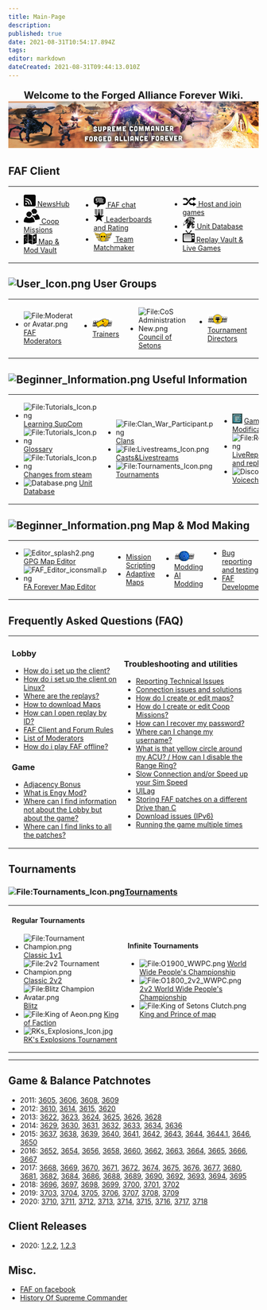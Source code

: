 ```yaml
---
title: Main-Page
description: 
published: true
date: 2021-08-31T10:54:17.894Z
tags: 
editor: markdown
dateCreated: 2021-08-31T09:44:13.010Z
---
```


<div style='text-align: center;font-size: 20px'>

**Welcome to the Forged Alliance Forever Wiki.**
![site_banner.png](/site_banner.png)
</div>

## **FAF Client**

<table>
<tbody>
<tr class="odd">
<td><ul>
<li><img src="/faf-client-icons/newshub-icon.png"/><a href="NewsHub"> NewsHub</a></li>
<li><img src="/faf-client-icons/coop-icon.png"/><a href="Coop-Missions"> Coop Missions</a></li>
<li><img src="/faf-client-icons/maps-icon.png"/><a href="Map-&-Mod-Vault"> Map & Mod Vault</a></li>
</ul></td>
<td><ul>
<li><img src="/faf-client-icons/fafchat-icon.png"/><a href="FAF-chat"> FAF chat</a></li>
<li><img src="/faf-client-icons/leaderboards-icon.png"/><a href="Leaderboards-and-Rating"> Leaderboards and Rating</a></li>
<li><img src="/faf-client-icons/tmm-icon.png"/><a href="The-Ladder"> Team Matchmaker</a></li>
</ul></td>
<td><ul>
<li><img src="/faf-client-icons/find-games-icon.png"/><a href="Host-and-join-games"> Host and join games</a></li>
<li><img src="/faf-client-icons/uef-acu-mono.jpg" width="25"/><a href="Unit-Database"> Unit Database</a></li>
<li><img src="/faf-client-icons/replays-icon.png"/><a href="Replay-Vault-&-Live-Games"> Replay Vault &amp; Live Games</a></li>
</ul></td>
<td></td>
</tr>
</tbody>
</table>

## <img src="User_Icon.png" title="fig:User_Icon.png" width="45" alt="User_Icon.png" /> **User Groups**

<table>
<tbody>
<tr class="odd">
<td><ul>
<li><img src="Moderator_Avatar.png" title="fig:File:Moderator Avatar.png" alt="File:Moderator Avatar.png" /> <a href="User_Groups#FAF_Moderators" title="wikilink">FAF Moderators</a></li>
</ul></td>
<td><ul>
<li><img src="Personal_Trainer_Avatar.png" title="fig:File:Personal_Trainer_Avatar.png" alt="File:Personal_Trainer_Avatar.png" /> <a href="User_Groups#Trainers" title="wikilink">Trainers</a></li>
</ul></td>
<td><ul>
<li><img src="CoS_Administration_New.png" title="fig:File:CoS Administration New.png" alt="File:CoS Administration New.png" /> <a href="User_Groups#Council_of_Setons" title="wikilink">Council of Setons</a></li>
</ul></td>
<td><ul>
<li><img src="Tournament_Director.png" title="fig:File:Tournament Director.png" alt="File:Tournament Director.png" /> <a href="User_Groups#Tournament_Directors" title="wikilink">Tournament Directors</a></li>
</ul></td>
<td></td>
</tr>
</tbody>
</table>

## <img src="Beginner_Information.png" title="fig:Beginner_Information.png" width="50" alt="Beginner_Information.png" /> **Useful Information**

<table>
<tbody>
<tr class="odd">
<td><ul>
<li><img src="Tutorials_Icon.png" title="fig:File:Tutorials_Icon.png" alt="File:Tutorials_Icon.png" /> <a href="Learning_SupCom" title="wikilink">Learning SupCom</a></li>
<li><img src="Tutorials_Icon.png" title="fig:File:Tutorials_Icon.png" alt="File:Tutorials_Icon.png" /> <a href="Glossary" title="wikilink">Glossary</a></li>
<li><img src="Tutorials_Icon.png" title="fig:File:Tutorials_Icon.png" alt="File:Tutorials_Icon.png" /> <a href="Changes_from_steam" title="wikilink">Changes from steam</a></li>
<li><img src="Database.png" title="fig:Database.png" width="25" alt="Database.png" /> <a href="Unit_Database" title="wikilink">Unit Database</a></li>
</ul></td>
<td><ul>
<li><img src="Clan_War_Participant.png" title="fig:File:Clan_War_Participant.png" alt="File:Clan_War_Participant.png" /> <a href="Clans" title="wikilink">Clans</a></li>
<li><img src="Livestreams_Icon.png" title="fig:File:Livestreams_Icon.png" alt="File:Livestreams_Icon.png" /> <a href="Casts&amp;Livestreams" title="wikilink">Casts&amp;Livestreams</a></li>
<li><img src="Tournaments_Icon.png" title="fig:File:Tournaments_Icon.png" alt="File:Tournaments_Icon.png" /> <a href="Tournaments" title="wikilink">Tournaments</a></li>
</ul></td>
<td><ul>
<li><img src="Gazui.PNG" title="fig:Gazui.PNG" width="20" alt="Gazui.PNG" /> <a href="Game_Modifications_(Mods)" title="wikilink">Game Modifications (Mods)</a></li>
<li><img src="Replays_Icon.png" title="fig:File:Replays_Icon.png" alt="File:Replays_Icon.png" /> <a href="LiveReplay_server_and_replays" title="wikilink">LiveReplay server and replays</a></li>
<li><img src="Discord-icon.png" title="fig:Discord-icon.png" width="25" alt="Discord-icon.png" /> <a href="Voicechat_(Discord)" title="wikilink">Voicechat</a></li>
</ul></td>
<td><ul>
<li><img src="QAI.png" title="fig:QAI.png" width="25" alt="QAI.png" /> <a href="Bots" title="wikilink">Bots</a></li>
<li><img src="Chat_Icon.png" title="fig:File:Chat Icon.png" alt="File:Chat Icon.png" /> <a href="Chat_/_IRC_server" title="wikilink">Connect to Aeolus via IRC</a></li>
<li><img src="1ula41330944573.png" title="fig:1ula41330944573.png" width="40" alt="1ula41330944573.png" /> <a href="Rating_System" title="wikilink">Rating System</a></li>
</ul></td>
<td></td>
</tr>
</tbody>
</table>

## <img src="Beginner_Information.png" title="fig:Beginner_Information.png" width="50" alt="Beginner_Information.png" /> **Map & Mod Making**

<table>
<tbody>
<tr class="odd">
<td><ul>
<li><img src="Editor_splash2.png" title="fig:Editor_splash2.png" width="40" alt="Editor_splash2.png" /> <a href="Map_Editor" title="wikilink">GPG Map Editor</a></li>
<li><img src="FAF_Editor_iconsmall.png" title="fig:FAF_Editor_iconsmall.png" width="40" alt="FAF_Editor_iconsmall.png" /> <a href="FA_Forever_Map_Editor" title="wikilink">FA Forever Map Editor</a></li>
</ul></td>
<td><ul>
<li><a href="Mission_Scripting" title="wikilink">Mission Scripting</a></li>
<li><a href="Adaptive_Maps" title="wikilink">Adaptive Maps</a></li>
</ul></td>
<td><ul>
<li><img src="Mod_Autor.png" title="fig:File:Mod Autor.png" alt="File:Mod Autor.png" /> <a href="Modding" title="wikilink">Modding</a></li>
<li><a href="AI_Modding" title="wikilink">AI Modding</a></li>
</ul></td>
<td><ul>
<li><a href="Bug_reporting_and_testing" title="wikilink">Bug reporting and testing</a></li>
<li><a href="FAF_Development" title="wikilink">FAF Development</a></li>
</ul></td>
<td></td>
</tr>
</tbody>
</table>

## **Frequently Asked Questions (FAQ)**

<table>
<tbody>
<tr class="odd">
<td><h3 id="lobby">Lobby</h3>
<ul>
<li><a href="Setting_Up_FAF" title="wikilink">How do i set up the client?</a></li>
<li><a href="Setting_Up_FAF_Linux" title="wikilink">How do i set up the client on Linux?</a></li>
<li><a href="Where_are_the_replays" title="wikilink">Where are the replays?</a></li>
<li><a href="Map_Vault" title="wikilink">How to download Maps</a></li>
<li><a href="Replay_Vault_&amp;_Live_Games#Game/Replay_ID" title="wikilink">How can I open replay by ID?</a></li>
<li><a href="FAF_Client/Forum_Rules" title="wikilink">FAF Client and Forum Rules</a></li>
<li><a href="User_Groups#FAF_Moderators" title="wikilink">List of Moderators</a></li>
<li><a href="How_do_i_play_FAF_offline?" title="wikilink">How do i play FAF offline?</a></li>
</ul>
<h3 id="game">Game</h3>
<ul>
<li><a href="Adjacency_Bonus" title="wikilink">Adjacency Bonus</a></li>
<li><a href="Game_Modifications_(Mods)#Engy_Mod" title="wikilink">What is Engy Mod?</a></li>
<li><a href="Learning_SupCom" title="wikilink">Where can I find information not about the Lobby but about the game?</a></li>
<li><a href="Where_can_I_find_links_to_all_the_patches" title="wikilink">Where can I find links to all the patches?</a></li>
</ul></td>
<td><h3 id="troubleshooting_and_utilities">Troubleshooting and utilities</h3>
<ul>
<li><a href="Reporting_Technical_Issues" title="wikilink">Reporting Technical Issues</a></li>
<li><a href="Connection_issues_and_solutions" title="wikilink">Connection issues and solutions</a></li>
<li><a href="Map_Editor" title="wikilink">How do I create or edit maps?</a></li>
<li><a href="Mission_Scripting" title="wikilink">How do I create or edit Coop Missions?</a></li>
<li><a href="https://faforever.com/account/password/reset">How can I recover my password?</a></li>
<li><a href="FAF_chat#User_Name_Change_and_Name_History" title="wikilink">Where can I change my username?</a></li>
<li><a href="What_is_that_yellow_circle_around_my_ACU_?_/_How_can_I_disable_the_Range_Ring_?" title="wikilink">What is that yellow circle around my ACU? / How can I disable the Range Ring?</a></li>
<li><a href="Slow_Connection_and/or_Speed_up_your_Sim_Speed" title="wikilink">Slow Connection and/or Speed up your Sim Speed</a></li>
<li><a href="UILag" title="wikilink">UILag</a></li>
<li><a href="Storing_FAF_patches_on_a_different_Drive_than_C" title="wikilink">Storing FAF patches on a different Drive than C</a></li>
<li><a href="Download_issues_(IPv6)" title="wikilink">Download issues (IPv6)</a></li>
<li><a href="Running_the_game_multiple_times" title="wikilink">Running the game multiple times</a></li>
</ul></td>
<td></td>
</tr>
</tbody>
</table>

## **Tournaments**

### ![<File:Tournaments_Icon.png>](Tournaments_Icon.png "fig:File:Tournaments_Icon.png")[Tournaments](Tournaments "wikilink")

<table>
<tbody>
<tr class="odd">
<td><h4 id="regular_tournaments">Regular Tournaments</h4>
<ul>
<li><img src="Tournament_Champion.png" title="fig:File:Tournament Champion.png" alt="File:Tournament Champion.png" /> <a href="Tournaments#Classic_1v1" title="wikilink">Classic 1v1</a></li>
<li><img src="2v2_Tournament_Champion.png" title="fig:File:2v2 Tournament Champion.png" alt="File:2v2 Tournament Champion.png" /> <a href="Tournaments#Classic_2v2" title="wikilink">Classic 2v2</a></li>
<li><img src="Blitz_Champion_Avatar.png" title="fig:File:Blitz Champion Avatar.png" alt="File:Blitz Champion Avatar.png" /> <a href="Tournaments#Blitz" title="wikilink">Blitz</a></li>
<li><img src="King_of_Aeon.png" title="fig:File:King of Aeon.png" alt="File:King of Aeon.png" /> <a href="Tournaments#King_of_Faction" title="wikilink">King of Faction</a></li>
<li><img src="RKs_Explosions_Icon.jpg" title="fig:RKs_Explosions_Icon.jpg" width="20" alt="RKs_Explosions_Icon.jpg" /> <a href="Tournaments#RK&#39;s_Explosions_Tournament" title="wikilink">RK's Explosions Tournament</a></li>
</ul></td>
<td><h4 id="infinite_tournaments">Infinite Tournaments</h4>
<ul>
<li><img src="O1900_WWPC.png" title="fig:File:O1900_WWPC.png" alt="File:O1900_WWPC.png" /> <a href="World_Wide_People&#39;s_Championship" title="wikilink">World Wide People's Championship</a></li>
<li><img src="O1800_2v2_WWPC.png" title="fig:File:O1800_2v2_WWPC.png" alt="File:O1800_2v2_WWPC.png" /> <a href="2v2_World_Wide_People&#39;s_Championship" title="wikilink">2v2 World Wide People's Championship</a></li>
<li><img src="King_of_Setons_Clutch.png" title="fig:File:King of Setons Clutch.png" alt="File:King of Setons Clutch.png" /> <a href="King_and_Prince_of_map" title="wikilink">King and Prince of map</a></li>
</ul></td>
</tr>
</tbody>
</table>

------------------------------------------------------------------------

## Game & Balance Patchnotes

-   2011: [3605](3605 "wikilink"), [3606](3606 "wikilink"),
    [3608](3608 "wikilink"), [3609](3609 "wikilink")
-   2012: [3610](3610 "wikilink"), [3614](3614 "wikilink"),
    [3615](3615 "wikilink"), [3620](3620 "wikilink")
-   2013: [3622](https://www.faforever.com/2013/03/patch-3622-released),
    [3623](https://www.faforever.com/2013/03/3623-patch-quickfix),
    [3624](https://www.faforever.com/2013/04/patch-3624-released),
    [3625](https://www.faforever.com/2013/04/patch-3625),
    [3626](https://www.faforever.com/2013/07/patch-3626-next),
    [3628](https://www.faforever.com/2013/08/patch-3628-fx-enhancement)
-   2014:
    [3629](https://www.faforever.com/2014/02/patch-3629-release-candidate-1),
    [3630](https://www.faforever.com/2014/03/patch-3630),
    [3631](https://www.faforever.com/2014/03/patch-3621),
    [3632](https://www.faforever.com/2014/03/forged-alliance-patch-3632),
    [3633](http://www.faforever.com/2014/08/patch-3633-changelogs/#.VMFosS6bGBA),
    [3634](http://www.faforever.com/2014/08/patch-3634-changelog/#.VMFoqi6bGBA),
    [3636](http://www.faforever.com/2014/12/patch-3636-is-here/#.VMFoHC6bGBA)
-   2015: [3637](3637 "wikilink"), [3638](3638 "wikilink"),
    [3639](3639 "wikilink"), [3640](3640 "wikilink"),
    [3641](3641 "wikilink"), [3642](3642 "wikilink"),
    [3643](3643 "wikilink"), [3644](3644 "wikilink"),
    [3644.1](3644.1 "wikilink"), [3646](3646 "wikilink"),
    [3650](3650 "wikilink")
-   2016: [3652](3652 "wikilink"), [3654](3654 "wikilink"),
    [3656](3656 "wikilink"), [3658](3658 "wikilink"),
    [3660](3660 "wikilink"), [3662](3662 "wikilink"),
    [3663](3663 "wikilink"), [3664](3664 "wikilink"),
    [3665](3665 "wikilink"), [3666](3666 "wikilink"),
    [3667](3667 "wikilink")
-   2017: [3668](3668 "wikilink"), [3669](3669 "wikilink"),
    [3670](3670 "wikilink"), [3671](3671 "wikilink"),
    [3672](3672 "wikilink"), [3674](3674 "wikilink"),
    [3675](3675 "wikilink"), [3676](3676 "wikilink"),
    [3677](3677 "wikilink"), [3680](3680 "wikilink"),
    [3681](3681 "wikilink"), [3682](3682 "wikilink"),
    [3684](3684 "wikilink"), [3686](3686 "wikilink"),
    [3688](3688 "wikilink"), [3689](3689 "wikilink"),
    [3690](3690 "wikilink"), [3692](3692 "wikilink"),
    [3693](3693 "wikilink"), [3694](3694 "wikilink"),
    [3695](3695 "wikilink")
-   2018: [3696](3696 "wikilink"), [3697](3697 "wikilink"),
    [3698](3698 "wikilink"), [3699](3699 "wikilink"),
    [3700](3700 "wikilink"), [3701](3701 "wikilink"),
    [3702](3702 "wikilink")
-   2019: [3703](3703 "wikilink"), [3704](3704 "wikilink"),
    [3705](3705 "wikilink"), [3706](3706 "wikilink"),
    [3707](3707 "wikilink"), [3708](3708 "wikilink"),
    [3709](3709 "wikilink")
-   2020: [3710](3710 "wikilink"), [3711](3711 "wikilink"),
    [3712](3712 "wikilink"), [3713](3713 "wikilink"),
    [3714](3714 "wikilink"), [3715](3715 "wikilink"),
    [3716](3716 "wikilink"), [3717](3717 "wikilink"),
    [3718](http://patchnotes.faforever.com/3718.html)

## Client Releases

-   2020: [1.2.2](1.2.2 "wikilink"), [1.2.3](1.2.3 "wikilink")

## Misc.

-   [FAF on facebook](http://www.facebook.com/ForgedAllianceForever)
-   [History Of Supreme
    Commander](History_Of_Supreme_Commander "wikilink")